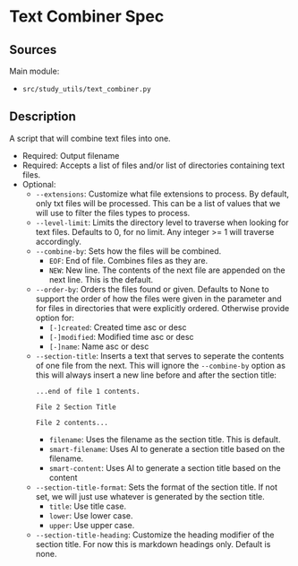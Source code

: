Text Combiner Spec
===

## **Sources**

Main module:
- `src/study_utils/text_combiner.py`


## **Description**

A script that will combine text files into one.

- Required: Output filename
- Required: Accepts a list of files and/or list of directories containing text files.
- Optional:
  - `--extensions`: Customize what file extensions to process. By default, only
    txt files will be processed. This can be a list of values that we will use
    to filter the files types to process.
  - `--level-limit`: Limits the directory level to traverse when looking for
    text files. Defaults to 0, for no limit. Any integer >= 1 will traverse
    accordingly.
  - `--combine-by`: Sets how the files will be combined.
    - `EOF`: End of file. Combines files as they are.
    - `NEW`: New line. The contents of the next file are appended on the next
      line. This is the default.
  - `--order-by`: Orders the files found or given. Defaults to None to support
    the order of how the files were given in the parameter and for files in
    directories that were explicitly ordered. Otherwise provide option for:
    - `[-]created`: Created time asc or desc
    - `[-]modified`: Modified time asc or desc
    - `[-]name`: Name asc or desc
  - `--section-title`: Inserts a text that serves to seperate the contents of
    one file from the next. This will ignore the `--combine-by` option as this
    will always insert a new line before and after the section title:
    ```
    ...end of file 1 contents.

    File 2 Section Title

    File 2 contents...
    ```
    - `filename`: Uses the filename as the section title. This is default.
    - `smart-filename`: Uses AI to generate a section title based on the
      filename.
    - `smart-content`: Uses AI to generate a section title based on the content
  - `--section-title-format`: Sets the format of the section title. If not set,
    we will just use whatever is generated by the section title.
    - `title`: Use title case.
    - `lower`: Use lower case.
    - `upper`: Use upper case.
  - `--section-title-heading`: Customize the heading modifier of the section
    title. For now this is markdown headings only. Default is none.
